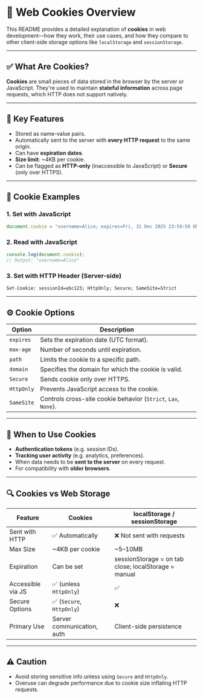 # 🍪 Web Cookies Overview

This README provides a detailed explanation of **cookies** in web development—how they work, their use cases, and how they compare to other client-side storage options like `localStorage` and `sessionStorage`.

---

## ✅ What Are Cookies?

**Cookies** are small pieces of data stored in the browser by the server or JavaScript. They're used to maintain **stateful information** across page requests, which HTTP does not support natively.

---

## 🔑 Key Features

- Stored as name-value pairs.
- Automatically sent to the server with **every HTTP request** to the same origin.
- Can have **expiration dates**.
- **Size limit**: ~4KB per cookie.
- Can be flagged as **HTTP-only** (inaccessible to JavaScript) or **Secure** (only over HTTPS).

---

## 🍭 Cookie Examples

### 1. Set with JavaScript
```javascript
document.cookie = "username=Alice; expires=Fri, 31 Dec 2025 23:59:59 GMT; path=/";
```

### 2. Read with JavaScript
```javascript
console.log(document.cookie);
// Output: "username=Alice"
```

### 3. Set with HTTP Header (Server-side)
```
Set-Cookie: sessionId=abc123; HttpOnly; Secure; SameSite=Strict
```

---

## ⚙️ Cookie Options

| Option       | Description |
|--------------|-------------|
| `expires`    | Sets the expiration date (UTC format). |
| `max-age`    | Number of seconds until expiration. |
| `path`       | Limits the cookie to a specific path. |
| `domain`     | Specifies the domain for which the cookie is valid. |
| `Secure`     | Sends cookie only over HTTPS. |
| `HttpOnly`   | Prevents JavaScript access to the cookie. |
| `SameSite`   | Controls cross-site cookie behavior (`Strict`, `Lax`, `None`). |

---

## 🧠 When to Use Cookies

- **Authentication tokens** (e.g. session IDs).
- **Tracking user activity** (e.g. analytics, preferences).
- When data needs to be **sent to the server** on every request.
- For compatibility with **older browsers**.

---

## 🔍 Cookies vs Web Storage

| Feature          | Cookies                        | localStorage / sessionStorage   |
|------------------|--------------------------------|----------------------------------|
| Sent with HTTP   | ✅ Automatically               | ❌ Not sent with requests        |
| Max Size         | ~4KB per cookie                | ~5–10MB                         |
| Expiration       | Can be set                     | sessionStorage = on tab close; localStorage = manual |
| Accessible via JS| ✅ (unless `HttpOnly`)         | ✅                               |
| Secure Options   | ✅ (`Secure`, `HttpOnly`)      | ❌                               |
| Primary Use      | Server communication, auth     | Client-side persistence          |

---

## ⚠️ Caution

- Avoid storing sensitive info unless using `Secure` and `HttpOnly`.
- Overuse can degrade performance due to cookie size inflating HTTP requests.
